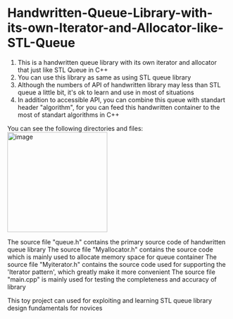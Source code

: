 # Handwritten-Queue-Library-with-its-own-Iterator-and-Allocator-like-STL-Queue
1. This is a handwritten queue library with its own iterator and allocator that just like STL Queue in C++
2. You can use this library as same as using STL queue library
3. Although the numbers of API of handwritten library may less than STL queue a little bit, it's ok to learn and use in most of situations
4. In addition to accessible API, you can combine this queue with standart header "algorithm", for you can feed this handwritten container to the most    of standart algorithms in C++

You can see the following directories and files:
<img width="227" alt="image" src="https://user-images.githubusercontent.com/98395922/213155691-de2a40a8-c407-469e-b652-86725e7aff11.png">

The source file "queue.h" contains the primary source code of handwritten queue library
The source file "Myallocator.h" contains the source code which is mainly used to allocate memory space for queue container
The source file "Myiterator.h" contains the source code used for supporting the 'Iterator pattern', which greatly make it more convenient
The source file "main.cpp" is mainly used for testing the completeness and accuracy of library

This toy project can used for exploiting and learning STL queue library design fundamentals for novices
